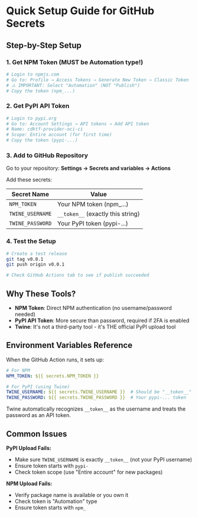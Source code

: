 # Quick Setup Guide for GitHub Secrets

## Step-by-Step Setup

### 1. Get NPM Token (MUST be Automation type!)
```bash
# Login to npmjs.com
# Go to: Profile → Access Tokens → Generate New Token → Classic Token
# ⚠️ IMPORTANT: Select "Automation" (NOT "Publish")
# Copy the token (npm_...)
```

### 2. Get PyPI API Token
```bash
# Login to pypi.org
# Go to: Account Settings → API tokens → Add API token
# Name: cdktf-provider-oci-ci
# Scope: Entire account (for first time)
# Copy the token (pypi-...)
```

### 3. Add to GitHub Repository

Go to your repository: **Settings → Secrets and variables → Actions**

Add these secrets:

| Secret Name | Value |
|------------|-------|
| `NPM_TOKEN` | Your NPM token (npm_...) |
| `TWINE_USERNAME` | `__token__` (exactly this string) |
| `TWINE_PASSWORD` | Your PyPI token (pypi-...) |

### 4. Test the Setup

```bash
# Create a test release
git tag v0.0.1
git push origin v0.0.1

# Check GitHub Actions tab to see if publish succeeded
```

## Why These Tools?

- **NPM Token**: Direct NPM authentication (no username/password needed)
- **PyPI API Token**: More secure than password, required if 2FA is enabled
- **Twine**: It's not a third-party tool - it's THE official PyPI upload tool

## Environment Variables Reference

When the GitHub Action runs, it sets up:
```yaml
# For NPM
NPM_TOKEN: ${{ secrets.NPM_TOKEN }}

# For PyPI (using Twine)
TWINE_USERNAME: ${{ secrets.TWINE_USERNAME }}  # Should be "__token__"
TWINE_PASSWORD: ${{ secrets.TWINE_PASSWORD }}  # Your pypi-... token
```

Twine automatically recognizes `__token__` as the username and treats the password as an API token.

## Common Issues

**PyPI Upload Fails:**
- Make sure `TWINE_USERNAME` is exactly `__token__` (not your PyPI username)
- Ensure token starts with `pypi-`
- Check token scope (use "Entire account" for new packages)

**NPM Upload Fails:**
- Verify package name is available or you own it
- Check token is "Automation" type
- Ensure token starts with `npm_`
